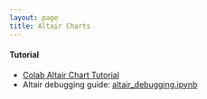 ```yaml
---
layout: page
title: Altair Charts
---
```


#### Tutorial
* [Colab Altair Chart Tutorial](https://colab.research.google.com/github/altair-viz/altair_notebooks/blob/master/notebooks/02-Tutorial.ipynb#scrollTo=hCTf3eofqJNq)
* Altair debugging guide: [altair_debugging.ipynb](https://colab.research.google.com/github/uwdata/visualization-curriculum/blob/master/altair_debugging.ipynb)